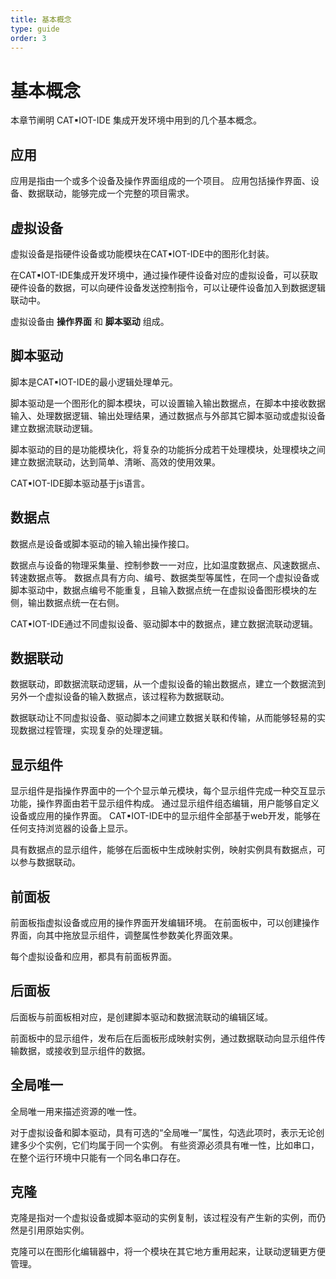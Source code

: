 ```yaml
---
title: 基本概念
type: guide
order: 3
---
```


# 基本概念

本章节阐明 CAT▪IOT-IDE 集成开发环境中用到的几个基本概念。


## 应用

应用是指由一个或多个设备及操作界面组成的一个项目。
应用包括操作界面、设备、数据联动，能够完成一个完整的项目需求。


## 虚拟设备

虚拟设备是指硬件设备或功能模块在CAT▪IOT-IDE中的图形化封装。

在CAT▪IOT-IDE集成开发环境中，通过操作硬件设备对应的虚拟设备，可以获取硬件设备的数据，可以向硬件设备发送控制指令，可以让硬件设备加入到数据逻辑联动中。

虚拟设备由 **操作界面** 和 **脚本驱动** 组成。


## 脚本驱动

脚本是CAT▪IOT-IDE的最小逻辑处理单元。

脚本驱动是一个图形化的脚本模块，可以设置输入输出数据点，在脚本中接收数据输入、处理数据逻辑、输出处理结果，通过数据点与外部其它脚本驱动或虚拟设备建立数据流联动逻辑。

脚本驱动的目的是功能模块化，将复杂的功能拆分成若干处理模块，处理模块之间建立数据流联动，达到简单、清晰、高效的使用效果。

CAT▪IOT-IDE脚本驱动基于js语言。


## 数据点

数据点是设备或脚本驱动的输入输出操作接口。

数据点与设备的物理采集量、控制参数一一对应，比如温度数据点、风速数据点、转速数据点等。
数据点具有方向、编号、数据类型等属性，在同一个虚拟设备或脚本驱动中，数据点编号不能重复，且输入数据点统一在虚拟设备图形模块的左侧，输出数据点统一在右侧。

CAT▪IOT-IDE通过不同虚拟设备、驱动脚本中的数据点，建立数据流联动逻辑。


## 数据联动

数据联动，即数据流联动逻辑，从一个虚拟设备的输出数据点，建立一个数据流到另外一个虚拟设备的输入数据点，该过程称为数据联动。

数据联动让不同虚拟设备、驱动脚本之间建立数据关联和传输，从而能够轻易的实现数据过程管理，实现复杂的处理逻辑。


## 显示组件

显示组件是指操作界面中的一个个显示单元模块，每个显示组件完成一种交互显示功能，操作界面由若干显示组件构成。
通过显示组件组态编辑，用户能够自定义设备或应用的操作界面。
CAT▪IOT-IDE中的显示组件全部基于web开发，能够在任何支持浏览器的设备上显示。

具有数据点的显示组件，能够在后面板中生成映射实例，映射实例具有数据点，可以参与数据联动。


## 前面板

前面板指虚拟设备或应用的操作界面开发编辑环境。
在前面板中，可以创建操作界面，向其中拖放显示组件，调整属性参数美化界面效果。

每个虚拟设备和应用，都具有前面板界面。


## 后面板

后面板与前面板相对应，是创建脚本驱动和数据流联动的编辑区域。

前面板中的显示组件，发布后在后面板形成映射实例，通过数据联动向显示组件传输数据，或接收到显示组件的数据。

## 全局唯一

全局唯一用来描述资源的唯一性。

对于虚拟设备和脚本驱动，具有可选的“全局唯一”属性，勾选此项时，表示无论创建多少个实例，它们均属于同一个实例。
有些资源必须具有唯一性，比如串口，在整个运行环境中只能有一个同名串口存在。


## 克隆

克隆是指对一个虚拟设备或脚本驱动的实例复制，该过程没有产生新的实例，而仍然是引用原始实例。

克隆可以在图形化编辑器中，将一个模块在其它地方重用起来，让联动逻辑更方便管理。



